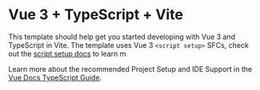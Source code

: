 # Vue 3 + TypeScript + Vite

This template should help get you started developing with Vue 3 and TypeScript in Vite. The template uses Vue 3 `<script setup>` SFCs, check out the [script setup docs](https://v3.vuejs.org/api/sfc-script-setup.html#sfc-script-setup) to learn m


Learn more about the recommended Project Setup and IDE Support in the [Vue Docs TypeScript Guide](https://vuejs.org/guide/typescript/overview.html#project-setup).

